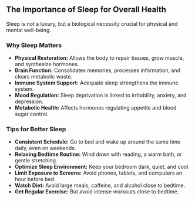 ## The Importance of Sleep for Overall Health

Sleep is not a luxury, but a biological necessity crucial for physical and mental well-being.

### Why Sleep Matters
*   **Physical Restoration:** Allows the body to repair tissues, grow muscle, and synthesize hormones.
*   **Brain Function:** Consolidates memories, processes information, and clears metabolic waste.
*   **Immune System Support:** Adequate sleep strengthens the immune system.
*   **Mood Regulation:** Sleep deprivation is linked to irritability, anxiety, and depression.
*   **Metabolic Health:** Affects hormones regulating appetite and blood sugar control.

### Tips for Better Sleep
*   **Consistent Schedule:** Go to bed and wake up around the same time daily, even on weekends.
*   **Relaxing Bedtime Routine:** Wind down with reading, a warm bath, or gentle stretching.
*   **Optimize Sleep Environment:** Keep your bedroom dark, quiet, and cool.
*   **Limit Exposure to Screens:** Avoid phones, tablets, and computers an hour before bed.
*   **Watch Diet:** Avoid large meals, caffeine, and alcohol close to bedtime.
*   **Get Regular Exercise:** But avoid intense workouts close to bedtime. 
